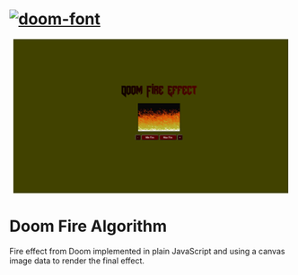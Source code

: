 


<h1 text-align="cente" ><a href="https://fontmeme.com/doom-font/"><img src="https://fontmeme.com/permalink/211015/70899727f7c97240063c5f4d37356491.png" alt="doom-font" border="0" ></a></h1>

<p align="center">
  <a href="">
    <img src=".github/Doomfire.gif" width="490">
  </a>
</p>


# Doom Fire Algorithm

Fire effect from Doom implemented in plain JavaScript and using a canvas image data to render the final effect.
